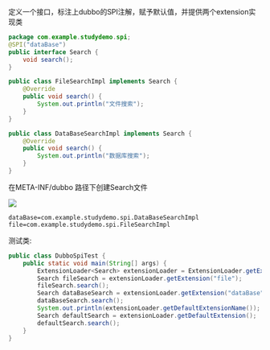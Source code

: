 定义一个接口，标注上dubbo的SPI注解，赋予默认值，并提供两个extension实现类

```java
package com.example.studydemo.spi;
@SPI("dataBase")
public interface Search {
    void search();
}
```

```java
public class FileSearchImpl implements Search {
    @Override
    public void search() {
        System.out.println("文件搜索");
    }
}
```

```java
public class DataBaseSearchImpl implements Search {
    @Override
    public void search() {
        System.out.println("数据库搜索");
    }
}
```

在META-INF/dubbo 路径下创建Search文件

![](https://youpaiyun.zongqilive.cn/image/20210122150811.png)

```
dataBase=com.example.studydemo.spi.DataBaseSearchImpl
file=com.example.studydemo.spi.FileSearchImpl
```

测试类:

```java
public class DubboSpiTest {
    public static void main(String[] args) {
        ExtensionLoader<Search> extensionLoader = ExtensionLoader.getExtensionLoader(Search.class);
        Search fileSearch = extensionLoader.getExtension("file");
        fileSearch.search();
        Search dataBaseSearch = extensionLoader.getExtension("dataBase");
        dataBaseSearch.search();
        System.out.println(extensionLoader.getDefaultExtensionName());
        Search defaultSearch = extensionLoader.getDefaultExtension();
        defaultSearch.search();
    }
}
```

